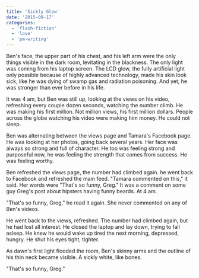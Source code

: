 ```yaml
---
title: 'Sickly Glow'
date: '2015-09-17'
categories:
  - 'flash-fiction'
  - 'love'
  - 'pm-writing'
---
```


Ben's face, the upper part of his chest, and his left arm were the only
things visible in the dark room, levitating in the blackness. The only light was
coming from his laptop screen. The LCD glow, the fully artificial light only
possible because of highly advanced technology, made his skin look sick, like he
was dying of swamp gas and radiation poisoning. And yet, he was stronger than
ever before in his life.

It was 4 am, but Ben was still up, looking at the views on his video, refreshing
every couple dozen seconds, watching the number climb. He was making his first
million. Not million views, his first million dollars. People across the globe
watching his video were making him money. He could not sleep.

Ben was alternating between the views page and Tamara's Facebook page. He was
looking at her photos, going back several years. Her face was always so strong
and full of character. He too was feeling strong and purposeful now, he was
feeling the strength that comes from success. He was feeling worthy.

Ben refreshed the views page, the number had climbed again. he went back to
Facebook and refreshed the main feed. "Tamara commented on this," it said. Her
words were "That's so funny, Greg." It was a comment on some guy Greg's post
about hipsters having funny beards. At 4 am.

"That's so funny, Greg," he read it again. She never commented on any of Ben's
videos.

He went back to the views, refreshed. The number had climbed again, but he had
lost all interest. He closed the laptop and lay down, trying to fall asleep. He
knew he would wake up tired the next morning, depressed, hungry. He shut his
eyes tight, tighter.

As dawn's first light flooded the room, Ben's skinny arms and the outline of his
thin neck became visible. A sickly white, like bones.

"That's so funny, Greg."

